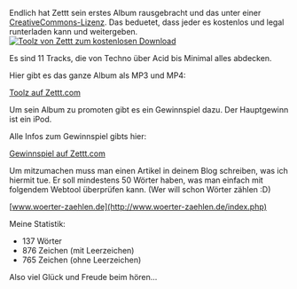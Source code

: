 <!--
.. title: Toolz - Kostenloses Album von Zettt
.. slug: 423-toolz-kostenloses-album-von-zettt
.. date: 2008-06-11 11:00:39
.. tags: Creative Commons,Zettt,Musik
.. description: 
.. type: text
-->

Endlich hat Zettt sein erstes Album rausgebracht und das unter einer [CreativeCommons-Lizenz](http://creativecommons.org/licenses/by-sa/2.0/de/).
Das beduetet, dass jeder es kostenlos und legal runterladen kann und weitergeben.
[![Toolz von Zettt zum kostenlosen Download](/images/zettttoolz.jpg)](http://www.zettt.de/2008/06/zettt-toolz-jetzt-zum-kostenlosen-download/)

<!-- TEASER_END -->

Es sind 11 Tracks, die von Techno über Acid bis Minimal alles abdecken.

Hier gibt es das ganze Album als MP3 und MP4:

[Toolz auf Zettt.com](http://www.zettt.de/2008/06/zettt-toolz-jetzt-zum-kostenlosen-download/)

Um sein Album zu promoten gibt es ein Gewinnspiel dazu.
Der Hauptgewinn ist ein iPod.

Alle Infos zum Gewinnspiel gibts hier:

[Gewinnspiel auf Zettt.com](http://www.zettt.de/2008/06/toolz-das-gewinnspiel-gewinne-einen-ipod-und-viele-andere-preise/)

Um mitzumachen muss man einen Artikel in deinem Blog schreiben, was ich hiermit tue.
Er soll mindestens 50 Wörter haben, was man einfach mit folgendem Webtool überprüfen kann.
(Wer will schon Wörter zählen :D)

[www.woerter-zaehlen.de](http://www.woerter-zaehlen.de/index.php)

Meine Statistik:

- 137 Wörter
- 876 Zeichen (mit Leerzeichen)
- 765 Zeichen (ohne Leerzeichen)

Also viel Glück und Freude beim hören...
